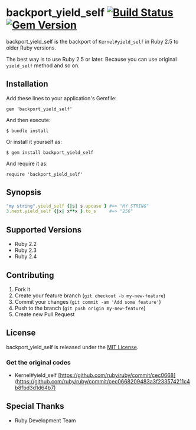 # backport_yield_self [![Build Status](https://travis-ci.org/koic/backport_yield_self.svg)](https://travis-ci.org/koic/backport_yield_self) [![Gem Version](https://badge.fury.io/rb/backport_yield_self.svg)](http://badge.fury.io/rb/backport_yield_self)

backport_yield_self is the backport of `Kernel#yield_self` in Ruby 2.5 to older Ruby versions.

The best way is to use Ruby 2.5 or later. Because you can use original `yield_self` method and so on.

## Installation

Add these lines to your application's Gemfile:

```
gem 'backport_yield_self'
```

And then execute:

```
$ bundle install
```

Or install it yourself as:

```
$ gem install backport_yield_self
```

And require it as:

```
require 'backport_yield_self'
```

## Synopsis

```ruby
"my string".yield_self {|s| s.upcase } #=> "MY STRING"
3.next.yield_self {|x| x**x }.to_s     #=> "256"
```

## Supported Versions

* Ruby 2.2
* Ruby 2.3
* Ruby 2.4

## Contributing

1. Fork it
2. Create your feature branch (`git checkout -b my-new-feature`)
3. Commit your changes (`git commit -am 'Add some feature'`)
4. Push to the branch (`git push origin my-new-feature`)
5. Create new Pull Request

## License

backport_yield_self is released under the [MIT License](http://www.opensource.org/licenses/MIT).

### Get the original codes

* Kernel#yield_self [https://github.com/ruby/ruby/commit/cec0668](https://github.com/ruby/ruby/commit/cec0668209483a3f233574211c4b8fbd3d1d64b7)

## Special Thanks

* Ruby Development Team

